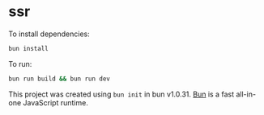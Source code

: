 # ssr

To install dependencies:

```bash
bun install
```

To run:

```bash
bun run build && bun run dev
```

This project was created using `bun init` in bun v1.0.31. [Bun](https://bun.sh) is a fast all-in-one JavaScript runtime.
